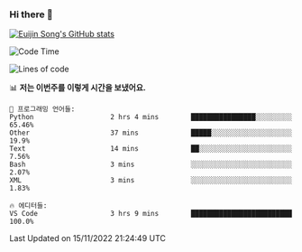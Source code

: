 ### Hi there 👋

[![Euijin Song's GitHub stats](https://github-readme-stats.vercel.app/api?username=lstar2397&count_private=true&show_icons=true&theme=tokyonight&locale=kr)](https://github.com/anuraghazra/github-readme-stats)

<!--START_SECTION:waka-->
![Code Time](http://img.shields.io/badge/Code%20Time-112%20hrs%2039%20mins-blue)

![Lines of code](https://img.shields.io/badge/%EC%A0%80%EB%8A%94%20%EC%97%AC%ED%83%9C%EA%B9%8C%EC%A7%80%20-114%20Thousand%20%EC%A4%84%EC%9D%98%20%EC%BD%94%EB%93%9C%EB%A5%BC%20%EC%9E%91%EC%84%B1%ED%96%88%EC%96%B4%EC%9A%94.-blue)

📊 **저는 이번주를 이렇게 시간을 보냈어요.** 

```text
💬 프로그래밍 언어들: 
Python                   2 hrs 4 mins        ████████████████░░░░░░░░░   65.46% 
Other                    37 mins             █████░░░░░░░░░░░░░░░░░░░░   19.9% 
Text                     14 mins             ██░░░░░░░░░░░░░░░░░░░░░░░   7.56% 
Bash                     3 mins              ░░░░░░░░░░░░░░░░░░░░░░░░░   2.07% 
XML                      3 mins              ░░░░░░░░░░░░░░░░░░░░░░░░░   1.83%

🔥 에디터들: 
VS Code                  3 hrs 9 mins        █████████████████████████   100.0%

```


 Last Updated on 15/11/2022 21:24:49 UTC
<!--END_SECTION:waka-->

<!--
**lstar2397/lstar2397** is a ✨ _special_ ✨ repository because its `README.md` (this file) appears on your GitHub profile.

Here are some ideas to get you started:

- 🔭 I’m currently working on ...
- 🌱 I’m currently learning ...
- 👯 I’m looking to collaborate on ...
- 🤔 I’m looking for help with ...
- 💬 Ask me about ...
- 📫 How to reach me: ...
- 😄 Pronouns: ...
- ⚡ Fun fact: ...
-->
